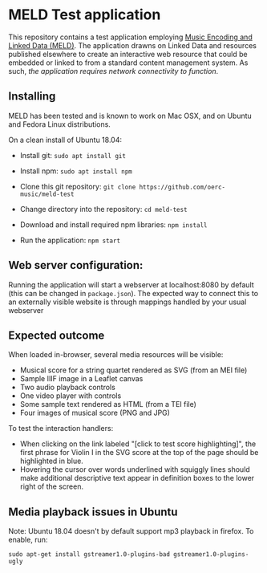 MELD Test application
=====================
This repository contains a test application employing [Music Encoding and Linked Data (MELD)](http://github.com/oerc-music/meld). The application drawns on Linked Data and resources published elsewhere to create an interactive web resource that could be embedded or linked to from a standard content management system. As such, *the application requires network connectivity to function*.

Installing
-----------
MELD has been tested and is known to work on Mac OSX, and on Ubuntu and Fedora Linux distributions.

On a clean install of Ubuntu 18.04: 
* Install git:
``sudo apt install git``

* Install npm:
``sudo apt install npm``

* Clone this git repository:
``git clone https://github.com/oerc-music/meld-test``

* Change directory into the repository:
``cd meld-test``

* Download and install required npm libraries:
``npm install``

* Run the application:
`npm start`

Web server configuration:
----
Running the application will start a webserver at localhost:8080 by default 
(this can be changed in `package.json`). 
The expected way to connect this to an externally visible website is through
mappings handled by your usual webserver

Expected outcome
----------------
When loaded in-browser, several media resources will be visible:
* Musical score for a string quartet rendered as SVG (from an MEI file)
* Sample IIIF image in a Leaflet canvas
* Two audio playback controls
* One video player with controls
* Some sample text rendered as HTML (from a TEI file)
* Four images of musical score (PNG and JPG)

To test the interaction handlers:
* When clicking on the link labeled "[click to test score highlighting]", the first phrase for Violin I in the SVG score at the top of the page should be highlighted in blue.
* Hovering the cursor over words underlined with squiggly lines should make additional descriptive text appear in definition boxes to the lower right of the screen. 

Media playback issues in Ubuntu
---
Note: Ubuntu 18.04 doesn't by default support mp3 playback in firefox. To enable, run:

`sudo apt-get install gstreamer1.0-plugins-bad gstreamer1.0-plugins-ugly`
